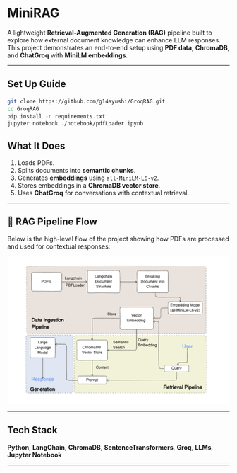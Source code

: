 # MiniRAG

A lightweight **Retrieval-Augmented Generation (RAG)** pipeline built to explore how external document knowledge can enhance LLM responses.  
This project demonstrates an end-to-end setup using **PDF data**, **ChromaDB**, and **ChatGroq** with **MiniLM embeddings**.

---

## Set Up Guide
```bash
git clone https://github.com/g14ayushi/GroqRAG.git
cd GroqRAG
pip install -r requirements.txt
jupyter notebook ./notebook/pdfLoader.ipynb
```

## What It Does

1. Loads PDFs. 
2. Splits documents into **semantic chunks**.  
3. Generates **embeddings** using `all-MiniLM-L6-v2`.  
4. Stores embeddings in a **ChromaDB vector store**. 
5. Uses **ChatGroq** for conversations with contextual retrieval.  

---

## 🔄 RAG Pipeline Flow

Below is the high-level flow of the project showing how PDFs are processed and used for contextual responses:

<p align="left">
  <img src="./images/rag_pipeline_flow.png" alt="MiniRAG Flow Diagram" width="700"/>
</p>

---

## Tech Stack
**Python**, **LangChain**, **ChromaDB**, **SentenceTransformers**, **Groq**, **LLMs**, **Jupyter Notebook**

---

